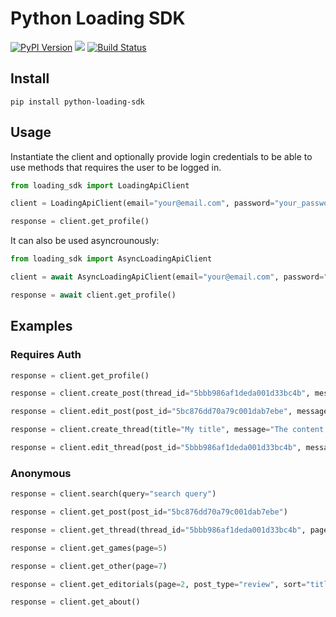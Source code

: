 # Python Loading SDK

[![PyPI Version][pypi-image]][pypi-url]
[![][versions-image]][versions-url]
[![Build Status][build-image]][build-url]

[pypi-image]: https://img.shields.io/pypi/v/python-loading-sdk
[pypi-url]: https://pypi.org/project/python-loading-sdk/
[versions-image]: https://img.shields.io/pypi/pyversions/python-loading-sdk
[versions-url]: https://pypi.org/project/python-loading-sdk/
[build-image]: https://github.com/hnrkcode/python-loading-sdk/actions/workflows/build.yaml/badge.svg
[build-url]: https://github.com/hnrkcode/python-loading-sdk/actions/workflows/build.yaml

## Install

```
pip install python-loading-sdk
```

## Usage

Instantiate the client and optionally provide login credentials to be able to use methods that requires the user to be logged in.

```python
from loading_sdk import LoadingApiClient

client = LoadingApiClient(email="your@email.com", password="your_password")

response = client.get_profile()
```

It can also be used asyncrounously:
```python
from loading_sdk import AsyncLoadingApiClient

client = await AsyncLoadingApiClient(email="your@email.com", password="your_password")

response = await client.get_profile()
```

## Examples

### Requires Auth

```python
response = client.get_profile()
```

```python
response = client.create_post(thread_id="5bbb986af1deda001d33bc4b", message="My message!")
```

```python
response = client.edit_post(post_id="5bc876dd70a79c001dab7ebe", message="My updated message!")
```

```python
response = client.create_thread(title="My title", message="The content!", category_name="games")
```

```python
response = client.edit_thread(post_id="5bbb986af1deda001d33bc4b", message="My updated message!")
```

### Anonymous

```python
response = client.search(query="search query")
```

```python
response = client.get_post(post_id="5bc876dd70a79c001dab7ebe")
```

```python
response = client.get_thread(thread_id="5bbb986af1deda001d33bc4b", page=3)
```

```python
response = client.get_games(page=5)
```

```python
response = client.get_other(page=7)
```

```python
response = client.get_editorials(page=2, post_type="review", sort="title")
```

```python
response = client.get_about()
```